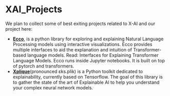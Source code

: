 # XAI_Projects
We plan to collect some of best exiting projects related to X-AI and our project here:

- [**Ecco**](https://github.com/jalammar/ecco), is a python library for exploring and explaining Natural Language Processing models using interactive visualizations. Ecco provides multiple interfaces to aid the explanation and intuition of Transformer-based language models. Read: Interfaces for Explaining Transformer Language Models. Ecco runs inside Jupyter notebooks. It is built on top of pytorch and transformers.
- [**Xplique**](https://github.com/deel-ai/xplique)(pronounced ɛks.plik) is a Python toolkit dedicated to explainability, currently based on Tensorflow. The goal of this library is to gather the state of the art of Explainable AI to help you understand your complex neural network models. 
